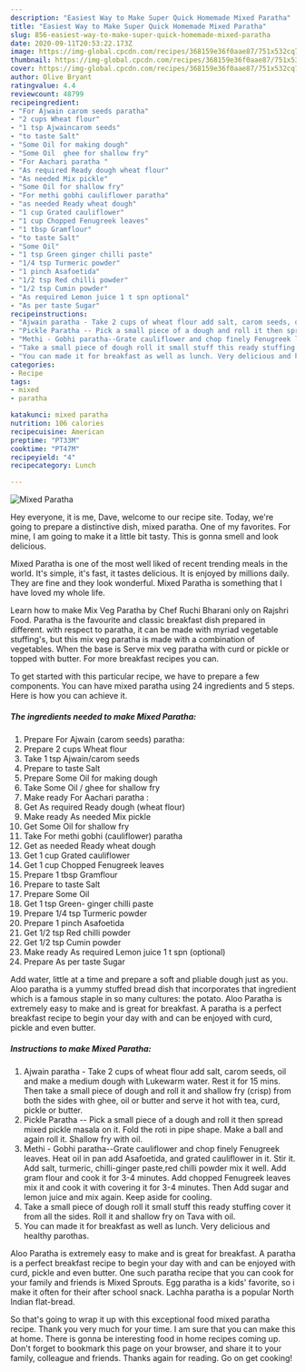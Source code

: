 ```yaml
---
description: "Easiest Way to Make Super Quick Homemade Mixed Paratha"
title: "Easiest Way to Make Super Quick Homemade Mixed Paratha"
slug: 856-easiest-way-to-make-super-quick-homemade-mixed-paratha
date: 2020-09-11T20:53:22.173Z
image: https://img-global.cpcdn.com/recipes/368159e36f0aae87/751x532cq70/mixed-paratha-recipe-main-photo.jpg
thumbnail: https://img-global.cpcdn.com/recipes/368159e36f0aae87/751x532cq70/mixed-paratha-recipe-main-photo.jpg
cover: https://img-global.cpcdn.com/recipes/368159e36f0aae87/751x532cq70/mixed-paratha-recipe-main-photo.jpg
author: Olive Bryant
ratingvalue: 4.4
reviewcount: 48799
recipeingredient:
- "For Ajwain carom seeds paratha"
- "2 cups Wheat flour"
- "1 tsp Ajwaincarom seeds"
- "to taste Salt"
- "Some Oil for making dough"
- "Some Oil  ghee for shallow fry"
- "For Aachari paratha "
- "As required Ready dough wheat flour"
- "As needed Mix pickle"
- "Some Oil for shallow fry"
- "For methi gobhi cauliflower paratha"
- "as needed Ready wheat dough"
- "1 cup Grated cauliflower"
- "1 cup Chopped Fenugreek leaves"
- "1 tbsp Gramflour"
- "to taste Salt"
- "Some Oil"
- "1 tsp Green ginger chilli paste"
- "1/4 tsp Turmeric powder"
- "1 pinch Asafoetida"
- "1/2 tsp Red chilli powder"
- "1/2 tsp Cumin powder"
- "As required Lemon juice 1 t spn optional"
- "As per taste Sugar"
recipeinstructions:
- "Ajwain paratha - Take 2 cups of wheat flour add salt, carom seeds, oil and make a medium dough with Lukewarm water. Rest it for 15 mins. Then take a small piece of dough and roll it and shallow fry (crisp) from both the sides with ghee, oil or butter and serve it hot with tea, curd, pickle or butter."
- "Pickle Paratha -- Pick a small piece of a dough and roll it then spread mixed pickle masala on it. Fold the roti in pipe shape. Make a ball and again roll it. Shallow fry with oil."
- "Methi - Gobhi paratha--Grate cauliflower and chop finely Fenugreek leaves. Heat oil in pan add Asafoetida, and grated cauliflower in it. Stir it. Add salt, turmeric, chilli-ginger paste,red chilli powder mix it well. Add gram flour and cook it for 3-4 minutes. Add chopped Fenugreek leaves mix it and cook it with covering it for 3-4 minutes. Then Add sugar and lemon juice and mix again. Keep aside for cooling."
- "Take a small piece of dough roll it small stuff this ready stuffing cover it from all the sides. Roll it and shallow fry on Tava with oil."
- "You can made it for breakfast as well as lunch. Very delicious and healthy parothas."
categories:
- Recipe
tags:
- mixed
- paratha

katakunci: mixed paratha 
nutrition: 106 calories
recipecuisine: American
preptime: "PT33M"
cooktime: "PT47M"
recipeyield: "4"
recipecategory: Lunch

---
```



![Mixed Paratha](https://img-global.cpcdn.com/recipes/368159e36f0aae87/751x532cq70/mixed-paratha-recipe-main-photo.jpg)

Hey everyone, it is me, Dave, welcome to our recipe site. Today, we're going to prepare a distinctive dish, mixed paratha. One of my favorites. For mine, I am going to make it a little bit tasty. This is gonna smell and look delicious.

Mixed Paratha is one of the most well liked of recent trending meals in the world. It's simple, it's fast, it tastes delicious. It is enjoyed by millions daily. They are fine and they look wonderful. Mixed Paratha is something that I have loved my whole life.

Learn how to make Mix Veg Paratha by Chef Ruchi Bharani only on Rajshri Food. Paratha is the favourite and classic breakfast dish prepared in different. with respect to paratha, it can be made with myriad vegetable stuffing&#39;s, but this mix veg paratha is made with a combination of vegetables. When the base is Serve mix veg paratha with curd or pickle or topped with butter. For more breakfast recipes you can.


To get started with this particular recipe, we have to prepare a few components. You can have mixed paratha using 24 ingredients and 5 steps. Here is how you can achieve it.

<!--inarticleads1-->

##### The ingredients needed to make Mixed Paratha:

1. Prepare For Ajwain (carom seeds) paratha:
1. Prepare 2 cups Wheat flour
1. Take 1 tsp Ajwain/carom seeds
1. Prepare to taste Salt
1. Prepare Some Oil for making dough
1. Take Some Oil / ghee for shallow fry
1. Make ready For Aachari paratha :
1. Get As required Ready dough (wheat flour)
1. Make ready As needed Mix pickle
1. Get Some Oil for shallow fry
1. Take For methi gobhi (cauliflower) paratha
1. Get as needed Ready wheat dough
1. Get 1 cup Grated cauliflower
1. Get 1 cup Chopped Fenugreek leaves
1. Prepare 1 tbsp Gramflour
1. Prepare to taste Salt
1. Prepare Some Oil
1. Get 1 tsp Green- ginger chilli paste
1. Prepare 1/4 tsp Turmeric powder
1. Prepare 1 pinch Asafoetida
1. Get 1/2 tsp Red chilli powder
1. Get 1/2 tsp Cumin powder
1. Make ready As required Lemon juice 1 t spn (optional)
1. Prepare As per taste Sugar


Add water, little at a time and prepare a soft and pliable dough just as you. Aloo paratha is a yummy stuffed bread dish that incorporates that ingredient which is a famous staple in so many cultures: the potato. Aloo Paratha is extremely easy to make and is great for breakfast. A paratha is a perfect breakfast recipe to begin your day with and can be enjoyed with curd, pickle and even butter. 

<!--inarticleads2-->

##### Instructions to make Mixed Paratha:

1. Ajwain paratha - Take 2 cups of wheat flour add salt, carom seeds, oil and make a medium dough with Lukewarm water. Rest it for 15 mins. Then take a small piece of dough and roll it and shallow fry (crisp) from both the sides with ghee, oil or butter and serve it hot with tea, curd, pickle or butter.
1. Pickle Paratha -- Pick a small piece of a dough and roll it then spread mixed pickle masala on it. Fold the roti in pipe shape. Make a ball and again roll it. Shallow fry with oil.
1. Methi - Gobhi paratha--Grate cauliflower and chop finely Fenugreek leaves. Heat oil in pan add Asafoetida, and grated cauliflower in it. Stir it. Add salt, turmeric, chilli-ginger paste,red chilli powder mix it well. Add gram flour and cook it for 3-4 minutes. Add chopped Fenugreek leaves mix it and cook it with covering it for 3-4 minutes. Then Add sugar and lemon juice and mix again. Keep aside for cooling.
1. Take a small piece of dough roll it small stuff this ready stuffing cover it from all the sides. Roll it and shallow fry on Tava with oil.
1. You can made it for breakfast as well as lunch. Very delicious and healthy parothas.


Aloo Paratha is extremely easy to make and is great for breakfast. A paratha is a perfect breakfast recipe to begin your day with and can be enjoyed with curd, pickle and even butter. One such paratha recipe that you can cook for your family and friends is Mixed Sprouts. Egg paratha is a kids&#39; favorite, so i make it often for their after school snack. Lachha paratha is a popular North Indian flat-bread. 

So that's going to wrap it up with this exceptional food mixed paratha recipe. Thank you very much for your time. I am sure that you can make this at home. There is gonna be interesting food in home recipes coming up. Don't forget to bookmark this page on your browser, and share it to your family, colleague and friends. Thanks again for reading. Go on get cooking!
